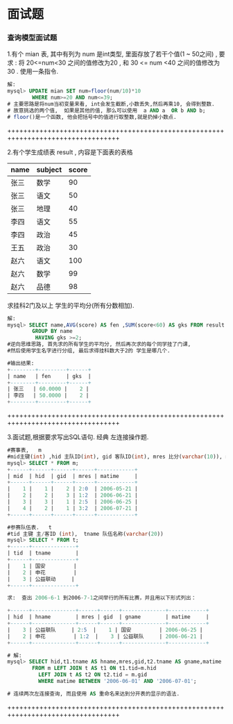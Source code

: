 # 面试题

### 查询模型面试题

1.有个 mian 表, 其中有列为 num 是int类型,  里面存放了若干个值\(1 ~ 50之间\) ,  要求 : 将  20&lt;=num&lt;30  之间的值修改为20 ,  和 30 &lt;= num &lt;40  之间的值修改为 30 .   使用一条指令.

```sql
解:
mysql> UPDATE mian SET num=floor(num/10)*10     
        WHERE num>=20 AND num<=39;
# 主要思路是将num当初变量来看, int会发生截断,小数丢失,然后再乘10, 会得到整数.
# 故意挑选的两个值,  如果是其他的值, 那么可以使用  a AND a  OR b AND b;
# floor()是一个函数, 他会把括号中的值进行取整数,就是扔掉小数点. 
```



++++++++++++++++++++++++++++++++++++++++++++++++++++++++++++++++++++++++++++++++++

2.有个学生成绩表 result  , 内容是下面表的表格  

| name | subject | score |
| :--- | :--- | :--- |
| 张三 | 数学 | 90 |
| 张三 | 语文 | 50 |
| 张三 | 地理 | 40 |
| 李四 | 语文 | 55 |
| 李四 | 政治 | 45 |
| 王五 | 政治 | 30 |
| 赵六 | 语文 | 100 |
| 赵六 | 数学 | 99 |
| 赵六 | 品德 | 98 |

 求挂科2门及以上  学生的平均分\(所有分数相加\).

```sql
解:
mysql> SELECT name,AVG(score) AS fen ,SUM(score<60) AS gks FROM result
        GROUP BY name 
         HAVING gks >=2;
#逆向思维思路, 首先求的所有学生的平均分, 然后再次求的每个同学挂了门课,
#然后使用学生名字进行分组, 最后求得挂科数大于2的 学生是哪几个.

#输出结果:
+--------+---------+------+
| name   | fen     | gks  |
+--------+---------+------+
| 张三   | 60.0000 |    2 |
| 李四   | 50.0000 |    2 |
+--------+---------+------+
```



++++++++++++++++++++++++++++++++++++++++++++++++++++++++++++++++++++++++++++++++++

3.面试题,根据要求写出SQL语句.  经典 左连接操作题.

```sql
#赛事表,   m 
#mid主键(int) ,hid 主队ID(int), gid 客队ID(int), mres 比分(varchar(10)), matime 时间(date)
mysql> SELECT * FROM m;
+------+------+------+------+------------+
| mid  | hid  | gid  | mres | matime     |
+------+------+------+------+------------+
|    1 |    1 |    2 | 2:0  | 2006-05-21 |
|    2 |    2 |    3 | 1:2  | 2006-06-21 |
|    3 |    3 |    1 | 2:5  | 2006-06-25 |
|    4 |    2 |    1 | 3:2  | 2006-07-21 |
+------+------+------+------+------------+

#参赛队伍表.   t
#tid 主键 主/客ID (int),  tname 队伍名称(varchar(20)) 
mysql> SELECT * FROM t;
+------+--------------+
| tid  | tname        |
+------+--------------+
|    1 | 国安         |
|    2 | 申花         |
|    3 | 公益联动     |
+------+--------------+

求:  查出 2006-6-1 到2006-7-1之间举行的所有比赛，并且用以下形式列出：

+------+--------------+------+------+--------------+------------+
| hid  | hname        | mres | gid  | gname        | matime     |
+------+--------------+------+------+--------------+------------+
|    3 | 公益联队     | 2:5  |    1 | 国安         | 2006-06-25 |
|    2 | 申花         | 1:2  |    3 | 公益联队     | 2006-06-21 |
+------+--------------+------+------+--------------+------------+
```

```sql
# 解:
mysql> SELECT hid,t1.tname AS hname,mres,gid,t2.tname AS gname,matime 
        FROM m LEFT JOIN t AS t1 ON t1.tid=m.hid  
          LEFT JOIN t AS t2 ON t2.tid = m.gid  
          WHERE matime BETWEEN '2006-06-01' AND '2006-07-01';

# 连续两次左连接查询, 而且使用 AS 重命名来达到分开表的显示的语法.
```







++++++++++++++++++++++++++++++++++++++++++++++++++++++++++++++++++++++++++++++++++

